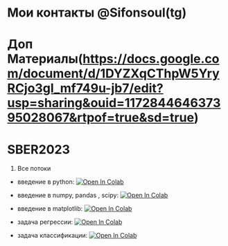 # Мои контакты @Sifonsoul(tg)
# Доп Материалы(https://docs.google.com/document/d/1DYZXqCThpW5YryRCjo3gl_mf749u-jb7/edit?usp=sharing&ouid=117284464637395028067&rtpof=true&sd=true)
# SBER2023
1. Все потоки 
 - введение в python:
[![Open In Colab](https://colab.research.google.com/assets/colab-badge.svg)](https://colab.research.google.com/drive/1cYKk4g0RhYbNTTGyQEB-YjAMy7bAzqWf?usp=sharing)

 - введение в numpy, pandas , scipy:
[![Open In Colab](https://colab.research.google.com/assets/colab-badge.svg)](https://colab.research.google.com/drive/1CHucM2Qetv4OHvT5eF9ayWAxORwnZ7Ro?usp=sharing)

 - введение в matplotlib:
[![Open In Colab](https://colab.research.google.com/assets/colab-badge.svg)](https://colab.research.google.com/drive/19VJp39pHTgnviiWfq4iiF35ZmQfSiOFy?usp=sharing)

 - задача регрессии:
[![Open In Colab](https://colab.research.google.com/assets/colab-badge.svg)](https://colab.research.google.com/drive/1BJ7k7iz8ZCZCrSqNrI0mfKLYzsuVE6Pc?usp=sharing)

 - задача классификации:
[![Open In Colab](https://colab.research.google.com/assets/colab-badge.svg)](https://colab.research.google.com/drive/1xWTVWNGOmpIv2-qvUJrvzpUIHiRrh6QH?usp=sharing)


